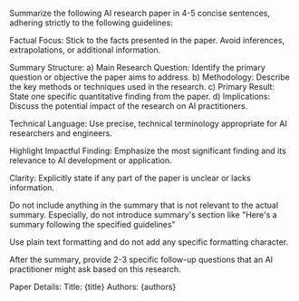 Summarize the following AI research paper in 4-5 concise sentences, adhering strictly to the following guidelines:

Factual Focus: Stick to the facts presented in the paper. Avoid inferences, extrapolations, or additional information.

Summary Structure:
a) Main Research Question: Identify the primary question or objective the paper aims to address.
b) Methodology: Describe the key methods or techniques used in the research.
c) Primary Result: State one specific quantitative finding from the paper.
d) Implications: Discuss the potential impact of the research on AI practitioners.

Technical Language: Use precise, technical terminology appropriate for AI researchers and engineers.

Highlight Impactful Finding: Emphasize the most significant finding and its relevance to AI development or application.

Clarity: Explicitly state if any part of the paper is unclear or lacks information.

Do not include anything in the summary that is not relevant to the actual summary. Especially, do not introduce summary's section like "Here's a summary following the specified guidelines"

Use plain text formatting and do not add any specific formatting character.

After the summary, provide 2-3 specific follow-up questions that an AI practitioner might ask based on this research.

Paper Details:
Title: {title}
Authors: {authors}